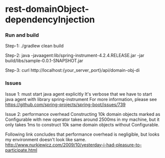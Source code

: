 # rest-domainObject-dependencyInjection

### Run and build
Step-1: 
./gradlew clean build

Step-2:
java -javaagent:lib/spring-instrument-4.2.4.RELEASE.jar -jar build/libs/sample-0.0.1-SNAPSHOT.jar

Step-3:
curl http://localhost:{your_server_port}/api/domain-obj-di

### Issues
Issue 1: must start java agent explicitly
It's verbose that we have to start java agent with library spring-instrument
For more information, please see https://github.com/spring-projects/spring-boot/issues/739

Issue 2: performance overhead
Constructing 10k domain objects marked as Configurable with new operator takes around 2500ms in my machine, but it only takes 1ms to construct 10k same domain objects without Configurable.

Following link concludes that performance overhead is negligible, but looks my environment doesn't look like same. http://www.nurkiewicz.com/2009/10/yesterday-i-had-pleasure-to-participate.html

